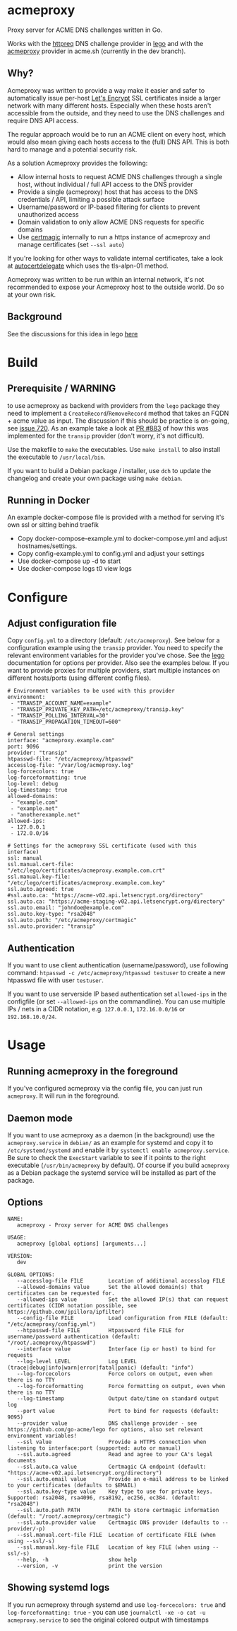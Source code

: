 # acmeproxy
Proxy server for ACME DNS challenges written in Go.

Works with the [httpreq](https://github.com/go-acme/lego/tree/master/providers/dns/httpreq) DNS challenge provider in [lego](https://github.com/go-acme/lego) and with the [acmeproxy](https://github.com/Neilpang/acme.sh/blob/dev/dnsapi/dns_acmeproxy.sh) provider in acme.sh (currently in the dev branch).

## Why?
Acmeproxy was written to provide a way make it easier and safer to automatically issue per-host [Let's Encrypt](https://letsencrypt.org) SSL certificates inside a larger network with many different hosts. Especially when these hosts aren't accessible from the outside, and they need to use the DNS challenges and require DNS API access.

The regular approach would be to run an ACME client on every host, which would also mean giving each hosts access to the (full) DNS API. This is both hard to manage and a potential security risk.

As a solution Acmeproxy provides the following:
- Allow internal hosts to request ACME DNS challenges through a single host, without individual / full API access to the DNS provider
- Provide a single (acmeproxy) host that has access to the DNS credentials / API, limiting a possible attack surface
- Username/password or IP-based filtering for clients to prevent unauthorized access
- Domain validation to only allow ACME DNS requests for specific domains
- Use [certmagic](https://github.com/mholt/certmagic) internally to run a https instance of acmeproxy and manage certificates (set `--ssl auto`)

If you're looking for other ways to validate internal certificates, take a look at [autocertdelegate](https://github.com/bradfitz/autocertdelegate) which uses the tls-alpn-01 method.

Acmeproxy was written to be run within an internal network, it's not recommended to expose your Acmeproxy host to the outside world. Do so at your own risk. 


## Background
See the discussions for this idea in lego [here](https://github.com/go-acme/lego/pull/708)

# Build

## Prerequisite / WARNING

to use acmeproxy as backend with providers from the `lego` package they need to implement a `CreateRecord`/`RemoveRecord` method that takes an FQDN + acme value as input. The discussion if this should be practice is on-going, see [issue 720](https://github.com/go-acme/lego/issues/720). As an example take a look at [PR #883](https://github.com/go-acme/lego/pull/883) of how this was implemented for the `transip` provider (don't worry, it's not difficult).

Use the makefile to `make` the executables. Use `make install` to also install the executable to `/usr/local/bin`.

If you want to build a Debian package / installer, use `dch` to update the changelog and create your own package using `make debian`.


## Running in Docker
An example docker-compose file is provided with a method for serving it's own ssl or sitting behind traefik

- Copy docker-compose-example.yml to docker-compose.yml and adjust hostnames/settings.
- Copy config-example.yml to config.yml and adjust your settings
- Use docker-compose up -d to start
- Use docker-compose logs t0 view logs

# Configure

## Adjust configuration file
Copy `config.yml` to a directory (default: `/etc/acmeproxy`). See below for a configuration example using the `transip` provider. You need to specify the relevant environment variables for the provider you've chose. See the [lego](https://github.com/go-acme/lego) documentation for options per provider. Also see the examples below. If you want to provide proxies for multiple providers, start multiple instances on different hosts/ports (using different config files).

```
# Environment variables to be used with this provider
environment:
 - "TRANSIP_ACCOUNT_NAME=example"
 - "TRANSIP_PRIVATE_KEY_PATH=/etc/acmeproxy/transip.key"
 - "TRANSIP_POLLING_INTERVAL=30"
 - "TRANSIP_PROPAGATION_TIMEOUT=600"

# General settings
interface: "acmeproxy.example.com"
port: 9096
provider: "transip"
htpasswd-file: "/etc/acmeproxy/htpasswd"
accesslog-file: "/var/log/acmeproxy.log"
log-forcecolors: true
log-forceformatting: true
log-level: debug
log-timestamp: true
allowed-domains:
 - "example.com"
 - "example.net"
 - "anotherexample.net"
allowed-ips:
 - 127.0.0.1
 - 172.0.0/16

# Settings for the acmeproxy SSL certificate (used with this interface)
ssl: manual
ssl.manual.cert-file: "/etc/lego/certificates/acmeproxy.example.com.crt"
ssl.manual.key-file: "/etc/lego/certificates/acmeproxy.example.com.key"
ssl.auto.agreed: true
#ssl.auto.ca: "https://acme-v02.api.letsencrypt.org/directory"
ssl.auto.ca: "https://acme-staging-v02.api.letsencrypt.org/directory"
ssl.auto.email: "johndoe@example.com"
ssl.auto.key-type: "rsa2048"
ssl.auto.path: "/etc/acmeproxy/certmagic"
ssl.auto.provider: "transip"
```

## Authentication 
If you want to use client authentication (username/password), use following command: `htpasswd -c /etc/acmeproxy/htpasswd testuser` to create a new htpasswd file with user `testuser`.

If you want to use serverside IP based authentication set `allowed-ips` in the configfile (or set `--allowed-ips` on the commandline). You can use multiple IPs / nets in a CIDR notation, e.g. `127.0.0.1`, `172.16.0.0/16` or `192.168.10.0/24`.

# Usage

## Running acmeproxy in the foreground
If you've configured acmeproxy via the config file, you can just run `acmeproxy`. It will run in the foreground.

## Daemon mode
If you want to use acmeproxy as a daemon (in the background) use the `acmeproxy.service` in `debian/` as an example for systemd and copy it to `/etc/systemd/systemd` and enable it by `systemctl enable acmeproxy.service`. Be sure to check the `ExecStart` variable to see if it points to the right executable (`/usr/bin/acmeproxy` by default). Of course if you build `acmeproxy` as a Debian package the systemd service will be installed as part of the package.

## Options

```
NAME:
   acmeproxy - Proxy server for ACME DNS challenges

USAGE:
   acmeproxy [global options] [arguments...]

VERSION:
   dev

GLOBAL OPTIONS:
   --accesslog-file FILE        Location of additional accesslog FILE
   --allowed-domains value      Set the allowed domain(s) that certificates can be requested for.
   --allowed-ips value          Set the allowed IP(s) that can request certificates (CIDR notation possible, see https://github.com/jpillora/ipfilter)
   --config-file FILE           Load configuration from FILE (default: "/etc/acmeproxy/config.yml")
   --htpasswd-file FILE         Htpassword file FILE for username/password authentication (default: "/root/.acmeproxy/htpasswd")
   --interface value            Interface (ip or host) to bind for requests
   --log-level LEVEL            Log LEVEL (trace|debug|info|warn|error|fatal|panic) (default: "info")
   --log-forcecolors            Force colors on output, even when there is no TTY
   --log-forceformatting        Force formatting on output, even when there is no TTY
   --log-timestamp              Output date/time on standard output log
   --port value                 Port to bind for requests (default: 9095)
   --provider value             DNS challenge provider - see https://github.com/go-acme/lego for options, also set relevant environment variables!
   --ssl value                  Provide a HTTPS connection when listening to interface:port (supported: auto or manual)
   --ssl.auto.agreed            Read and agree to your CA's legal documents
   --ssl.auto.ca value          Certmagic CA endpoint (default: "https://acme-v02.api.letsencrypt.org/directory")
   --ssl.auto.email value       Provide an e-mail address to be linked to your certificates (defaults to $EMAIL)
   --ssl.auto.key-type value    Key type to use for private keys. Supported: rsa2048, rsa4096, rsa8192, ec256, ec384. (default: "rsa2048")
   --ssl.auto.path PATH         PATH to store certmagic information (default: "/root/.acmeproxy/certmagic")
   --ssl.auto.provider value    Certmagic DNS provider (defaults to --provider/-p)
   --ssl.manual.cert-file FILE  Location of certificate FILE (when using --ssl/-s)
   --ssl.manual.key-file FILE   Location of key FILE (when using --ssl/-s)
   --help, -h                   show help
   --version, -v                print the version
```

## Showing systemd logs

If you run acmeproxy through systemd and use `log-forcecolors: true` and `log-forceformatting: true` - you can use `journalctl -xe -o cat -u acmeproxy.service` to see the original colored output with timestamps

